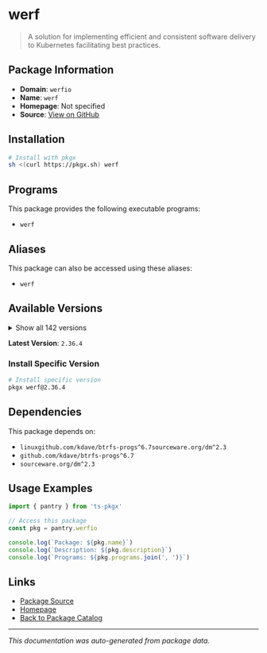 # werf

> A solution for implementing efficient and consistent software delivery to Kubernetes facilitating best practices.

## Package Information

- **Domain**: `werfio`
- **Name**: `werf`
- **Homepage**: Not specified
- **Source**: [View on GitHub](https://github.com/pkgxdev/pantry/tree/main/projects/werf.io/package.yml)

## Installation

```bash
# Install with pkgx
sh <(curl https://pkgx.sh) werf
```

## Programs

This package provides the following executable programs:

- `werf`

## Aliases

This package can also be accessed using these aliases:

- `werf`

## Available Versions

<details>
<summary>Show all 142 versions</summary>

- `2.36.4`, `2.36.3`, `2.36.2`, `2.36.1`, `2.36.0`
- `2.35.10`, `2.35.9`, `2.35.8`, `2.35.7`, `2.35.6`
- `2.35.5`, `2.35.4`, `2.35.3`, `2.35.2`, `2.35.1`
- `2.35.0`, `2.34.1`, `2.34.0`, `2.33.0`, `2.32.2`
- `2.32.1`, `2.32.0`, `2.31.1`, `2.31.0`, `2.30.1`
- `2.30.0`, `2.29.0`, `2.28.0`, `2.27.1`, `2.27.0`
- `2.26.6`, `2.26.5`, `2.26.4`, `2.26.3`, `2.26.2`
- `2.26.1`, `2.26.0`, `2.25.1`, `2.25.0`, `2.24.0`
- `2.23.1`, `2.23.0`, `2.22.0`, `2.21.0`, `2.20.0`
- `2.19.0`, `2.18.0`, `2.17.0`, `2.16.3`, `2.16.2`
- `2.16.1`, `2.16.0`, `2.15.3`, `2.15.2`, `2.15.1`
- `2.15.0`, `2.14.0`, `2.13.1`, `2.13.0`, `2.12.1`
- `2.12.0`, `2.11.0`, `2.10.10`, `2.10.9`, `2.10.8`
- `2.10.7`, `2.10.6`, `2.10.5`, `2.10.4`, `2.10.3`
- `2.10.2`, `2.10.1`, `2.10.0`, `2.9.3`, `2.9.2`
- `2.9.1`, `2.9.0`, `2.8.0`, `2.7.1`, `2.7.0`
- `2.6.7`, `2.6.6`, `2.6.5`, `2.6.4`, `2.6.3`
- `2.6.2`, `2.6.1`, `2.6.0`, `2.5.0`, `2.4.1`
- `2.4.0`, `2.3.3`, `2.3.2`, `2.3.1`, `2.3.0`
- `2.2.0`, `2.1.0`, `2.0.4`, `2.0.3`, `2.0.2`
- `2.0.1`, `2.0.0`, `1.2.334`, `1.2.333`, `1.2.332`
- `1.2.331`, `1.2.330`, `1.2.329`, `1.2.328`, `1.2.327`
- `1.2.326`, `1.2.325`, `1.2.324`, `1.2.323`, `1.2.322`
- `1.2.321`, `1.2.320`, `1.2.318`, `1.2.317`, `1.2.316`
- `1.2.315`, `1.2.313`, `1.2.312`, `1.2.311`, `1.2.310`
- `1.2.309`, `1.2.308`, `1.2.307`, `1.2.306`, `1.2.305`
- `1.2.303`, `1.2.302`, `1.2.301`, `1.2.300`, `1.2.299`
- `1.2.298`, `1.2.297`, `1.2.296`, `1.2.295`, `1.2.294`
- `1.1.36`, `1.1.35`

</details>

**Latest Version**: `2.36.4`

### Install Specific Version

```bash
# Install specific version
pkgx werf@2.36.4
```

## Dependencies

This package depends on:

- `linuxgithub.com/kdave/btrfs-progs^6.7sourceware.org/dm^2.3`
- `github.com/kdave/btrfs-progs^6.7`
- `sourceware.org/dm^2.3`

## Usage Examples

```typescript
import { pantry } from 'ts-pkgx'

// Access this package
const pkg = pantry.werfio

console.log(`Package: ${pkg.name}`)
console.log(`Description: ${pkg.description}`)
console.log(`Programs: ${pkg.programs.join(', ')}`)
```

## Links

- [Package Source](https://github.com/pkgxdev/pantry/tree/main/projects/werf.io/package.yml)
- [Homepage](#)
- [Back to Package Catalog](../package-catalog.md)

---

*This documentation was auto-generated from package data.*

